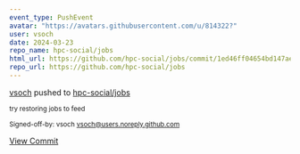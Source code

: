 ```yaml
---
event_type: PushEvent
avatar: "https://avatars.githubusercontent.com/u/814322?"
user: vsoch
date: 2024-03-23
repo_name: hpc-social/jobs
html_url: https://github.com/hpc-social/jobs/commit/1ed46ff04654bd147aebf2d8c1df27dd3d0c1ac5
repo_url: https://github.com/hpc-social/jobs
---
```


<a href='https://github.com/vsoch' target='_blank'>vsoch</a> pushed to <a href='https://github.com/hpc-social/jobs' target='_blank'>hpc-social/jobs</a>

<small>try restoring jobs to feed

Signed-off-by: vsoch <vsoch@users.noreply.github.com></small>

<a href='https://github.com/hpc-social/jobs/commit/1ed46ff04654bd147aebf2d8c1df27dd3d0c1ac5' target='_blank'>View Commit</a>